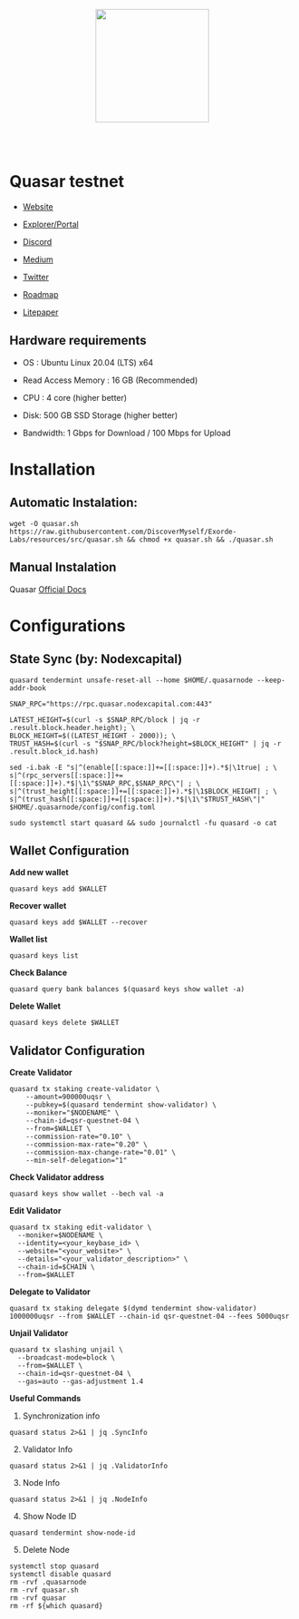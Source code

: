 <div classname="logo">

<p align="center">
  <img height="200" height="auto" src="https://user-images.githubusercontent.com/78480857/219823945-e0ac948a-c21e-4a0f-8a58-d9664abfa6f5.png">
</div>
<br>
<br>



# Quasar testnet


- [Website](https://www.quasar.fi/)

- [Explorer/Portal](https://explorer.kjnodes.com/quasar-testnet)

- [Discord](https://discord.gg/quasarfi)

- [Medium](https://medium.com/@quasar.fi)

- [Twitter](https://twitter.com/QuasarFi)

- [Roadmap](#)

- [Litepaper](#)

## Hardware requirements
- OS : Ubuntu Linux 20.04 (LTS) x64

- Read Access Memory : 16 GB (Recommended)

- CPU : 4 core (higher better)

- Disk: 500 GB SSD Storage (higher better)

- Bandwidth: 1 Gbps for Download / 100 Mbps for Upload

# Installation
## Automatic Instalation:
```
wget -O quasar.sh https://raw.githubusercontent.com/DiscoverMyself/Exorde-Labs/resources/src/quasar.sh && chmod +x quasar.sh && ./quasar.sh
```

## Manual Instalation
Quasar [Official Docs](https://testnet.quasar.fi/)

# Configurations
## State Sync (by: Nodexcapital)
```
quasard tendermint unsafe-reset-all --home $HOME/.quasarnode --keep-addr-book

SNAP_RPC="https://rpc.quasar.nodexcapital.com:443"

LATEST_HEIGHT=$(curl -s $SNAP_RPC/block | jq -r .result.block.header.height); \
BLOCK_HEIGHT=$((LATEST_HEIGHT - 2000)); \
TRUST_HASH=$(curl -s "$SNAP_RPC/block?height=$BLOCK_HEIGHT" | jq -r .result.block_id.hash)

sed -i.bak -E "s|^(enable[[:space:]]+=[[:space:]]+).*$|\1true| ; \
s|^(rpc_servers[[:space:]]+=[[:space:]]+).*$|\1\"$SNAP_RPC,$SNAP_RPC\"| ; \
s|^(trust_height[[:space:]]+=[[:space:]]+).*$|\1$BLOCK_HEIGHT| ; \
s|^(trust_hash[[:space:]]+=[[:space:]]+).*$|\1\"$TRUST_HASH\"|" $HOME/.quasarnode/config/config.toml

sudo systemctl start quasard && sudo journalctl -fu quasard -o cat
```

## Wallet Configuration
**Add new wallet**
```
quasard keys add $WALLET
```

**Recover wallet**
```
quasard keys add $WALLET --recover
```

**Wallet list**
```
quasard keys list
```

**Check Balance**
```
quasard query bank balances $(quasard keys show wallet -a)
```

**Delete Wallet**
```
quasard keys delete $WALLET
```


## Validator Configuration
**Create Validator**
```
quasard tx staking create-validator \
    --amount=900000uqsr \
    --pubkey=$(quasard tendermint show-validator) \
    --moniker="$NODENAME" \
    --chain-id=qsr-questnet-04 \
    --from=$WALLET \
    --commission-rate="0.10" \
    --commission-max-rate="0.20" \
    --commission-max-change-rate="0.01" \
    --min-self-delegation="1"
```

**Check Validator address**

```
quasard keys show wallet --bech val -a
```

**Edit Validator**

```
quasard tx staking edit-validator \
  --moniker=$NODENAME \
  --identity=<your_keybase_id> \
  --website="<your_website>" \
  --details="<your_validator_description>" \
  --chain-id=$CHAIN \
  --from=$WALLET
```
 
**Delegate to Validator**
```
quasard tx staking delegate $(dymd tendermint show-validator) 1000000uqsr --from $WALLET --chain-id qsr-questnet-04 --fees 5000uqsr
```

**Unjail Validator**
```
quasard tx slashing unjail \
  --broadcast-mode=block \
  --from=$WALLET \
  --chain-id=qsr-questnet-04 \
  --gas=auto --gas-adjustment 1.4
```
  
**Useful Commands**
1. Synchronization info

`
quasard status 2>&1 | jq .SyncInfo
`

2. Validator Info

`
quasard status 2>&1 | jq .ValidatorInfo
`

3. Node Info

`
quasard status 2>&1 | jq .NodeInfo
`

4. Show Node ID

`
quasard tendermint show-node-id
`

5. Delete Node

```
systemctl stop quasard
systemctl disable quasard
rm -rvf .quasarnode
rm -rvf quasar.sh
rm -rvf quasar
rm -rf ${which quasard}
```



